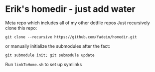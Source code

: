 # Erik's homedir - just add water

Meta repo which includes all of my other dotfile repos
Just recursively clone this repo:

``` git clone --recursive https://github.com/fadein/homedir.git ```

or manually initialize the submodules after the fact:

``` git submodule init; git submodule update ```


Run ``` linkToHome.sh ``` to set up symlinks
